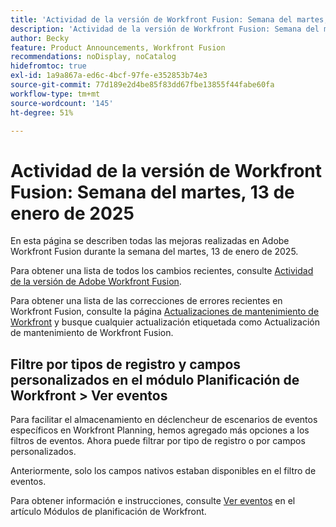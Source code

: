```yaml
---
title: 'Actividad de la versión de Workfront Fusion: Semana del martes, 13 de enero de 2025'
description: 'Actividad de la versión de Workfront Fusion: Semana del martes, 13 de enero de 2025'
author: Becky
feature: Product Announcements, Workfront Fusion
recommendations: noDisplay, noCatalog
hidefromtoc: true
exl-id: 1a9a867a-ed6c-4bcf-97fe-e352853b74e3
source-git-commit: 77d189e2d4be85f83dd67fbe13855f44fabe60fa
workflow-type: tm+mt
source-wordcount: '145'
ht-degree: 51%

---
```


# Actividad de la versión de Workfront Fusion: Semana del martes, 13 de enero de 2025

En esta página se describen todas las mejoras realizadas en Adobe Workfront Fusion durante la semana del martes, 13 de enero de 2025.

Para obtener una lista de todos los cambios recientes, consulte [Actividad de la versión de Adobe Workfront Fusion](/help/workfront-fusion/fusion-product-releases/fusion-release-activity.md).

Para obtener una lista de las correcciones de errores recientes en Workfront Fusion, consulte la página [Actualizaciones de mantenimiento de Workfront](https://experienceleague.adobe.com/en/docs/workfront-known-issues/releases/current-updates) y busque cualquier actualización etiquetada como Actualización de mantenimiento de Workfront Fusion.

## Filtre por tipos de registro y campos personalizados en el módulo Planificación de Workfront > Ver eventos

Para facilitar el almacenamiento en déclencheur de escenarios de eventos específicos en Workfront Planning, hemos agregado más opciones a los filtros de eventos. Ahora puede filtrar por tipo de registro o por campos personalizados.

Anteriormente, solo los campos nativos estaban disponibles en el filtro de eventos.

Para obtener información e instrucciones, consulte [Ver eventos](/help/workfront-fusion/references/apps-and-modules/adobe-connectors/workfront-planning-modules.md#watch-events) en el artículo Módulos de planificación de Workfront.
